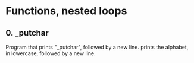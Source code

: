 # Functions, nested loops

## 0. _putchar
Program that prints "_putchar", followed by a new line.
prints the alphabet, in lowercase, followed by a new line.



